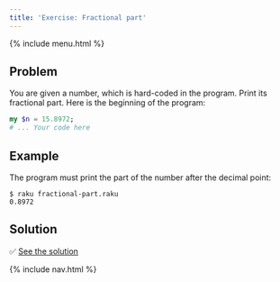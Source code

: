 ```yaml
---
title: 'Exercise: Fractional part'
---
```


{% include menu.html %}

## Problem

You are given a number, which is hard-coded in the program. Print its fractional part. Here is the beginning of the program:

```raku
my $n = 15.8972;
# ... Your code here
```

## Example

The program must print the part of the number after the decimal point:

```console
$ raku fractional-part.raku
0.8972
```

## Solution

✅ [See the solution](solution)

{% include nav.html %}
